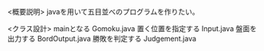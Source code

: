 <概要説明>
javaを用いて五目並べのプログラムを作りたい。

<クラス設計>
mainとなる Gomoku.java
置く位置を指定する Input.java
盤面を出力する BordOutput.java
勝敗を判定する Judgement.java
